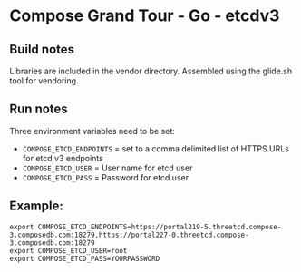 # Compose Grand Tour - Go - etcdv3

## Build notes

Libraries are included in the vendor directory. Assembled using the glide.sh tool for vendoring.

## Run notes

Three environment variables need to be set:

* `COMPOSE_ETCD_ENDPOINTS` = set to a comma delimited list of HTTPS URLs for etcd v3 endpoints
* `COMPOSE_ETCD_USER` = User name for etcd user
* `COMPOSE_ETCD_PASS` = Password for etcd user

## Example:

```
export COMPOSE_ETCD_ENDPOINTS=https://portal219-5.threetcd.compose-3.composedb.com:18279,https://portal227-0.threetcd.compose-3.composedb.com:18279
export COMPOSE_ETCD_USER=root
export COMPOSE_ETCD_PASS=YOURPASSWORD
```


